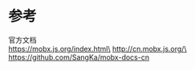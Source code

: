 

# 参考

官方文档\
https://mobx.js.org/index.html\
http://cn.mobx.js.org/\
https://github.com/SangKa/mobx-docs-cn


